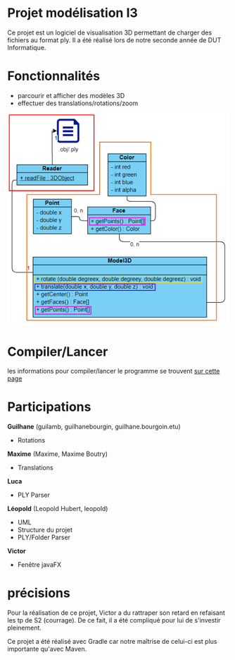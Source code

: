 # Projet modélisation I3
Ce projet est un logiciel de visualisation 3D permettant de charger des fichiers au format ply. Il a été réalisé lors de notre seconde année de DUT Informatique.

# Fonctionnalités

 - parcourir et afficher des modèles 3D
 - effectuer des translations/rotations/zoom
 
![uml diagram](./UML/UML_Base.png)

# Compiler/Lancer
les informations pour compiler/lancer le programme se trouvent [sur cette page](build-run.md)

# Participations
**Guilhane** (guilamb, guilhanebourgin, guilhane.bourgoin.etu)
 - Rotations
 
**Maxime** (Maxime, Maxime Boutry)
 - Translations
 
**Luca**
 - PLY Parser
 
**Léopold** (Leopold Hubert, leopold)
 - UML
 - Structure du projet
 - PLY/Folder Parser
 
**Victor**
 - Fenêtre javaFX
 
# précisions
Pour la réalisation de ce projet, Victor a du rattraper son retard en refaisant les tp de S2 (courrage). De ce fait, il a été compliqué pour lui de s'investir pleinement.

Ce projet a été réalisé avec Gradle car notre maîtrise de celui-ci est plus importante qu'avec Maven.